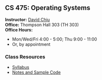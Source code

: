 ## CS 475: Operating Systems

**Instructor:** [David Chiu](https://davidtchiu.github.io)\
**Office:** Thompson Hall 303 (TH 303)\
**Office Hours:** 
  - Mon/Wed/Fri 4:00 - 5:00; Thu 9:00 - 11:00
  - Or, by appointment

### Class Resources
  - [Syllabus](syllabus)
  - [Notes and Sample Code](https://canvas.pugetsound.edu)

<!-- David's schedule generator! Do not touch -->
<div id="schedule">&nbsp;</div>
<script type="text/javascript" src="../calendar.js"></script>
<script type="text/javascript" src="schedule.js"></script>
<!-- End -->
